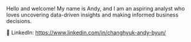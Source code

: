 Hello and welcome!
My name is Andy, and I am an aspiring analyst who loves uncovering data-driven insights and making informed business decisions.

🔗 LinkedIn: https://www.linkedin.com/in/changhyuk-andy-byun/ 

<!--
**cbyun11/cbyun11** is a ✨ _special_ ✨ repository because its `README.md` (this file) appears on your GitHub profile.

Here are some ideas to get you started:

- 🔭 I’m currently working on ...
- 🌱 I’m currently learning ...
- 👯 I’m looking to collaborate on ...
- 🤔 I’m looking for help with ...
- 💬 Ask me about ...
- 📫 How to reach me: ...
- 😄 Pronouns: ...
- ⚡ Fun fact: ...
-->
